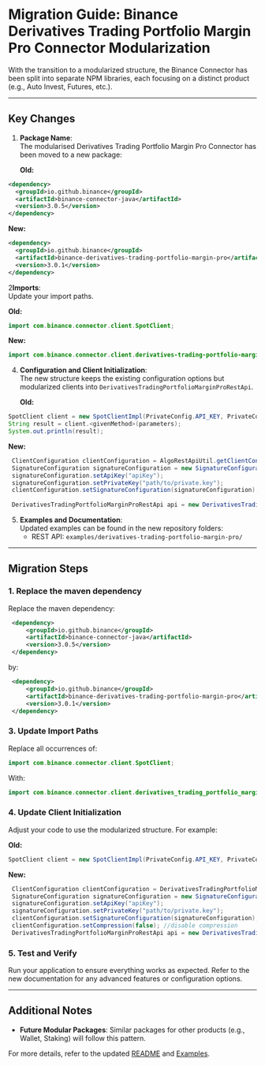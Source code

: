 # Migration Guide: Binance Derivatives Trading Portfolio Margin Pro Connector Modularization

With the transition to a modularized structure, the Binance Connector has been split into separate NPM libraries, each focusing on a distinct product (e.g., Auto Invest, Futures, etc.). 

---

## Key Changes

1. **Package Name**:  
   The modularised Derivatives Trading Portfolio Margin Pro Connector has been moved to a new package:

   **Old:**
```xml
<dependency>
  <groupId>io.github.binance</groupId>
  <artifactId>binance-connector-java</artifactId>
  <version>3.0.5</version>
</dependency>
```
   **New:**
```xml
<dependency>
  <groupId>io.github.binance</groupId>
  <artifactId>binance-derivatives-trading-portfolio-margin-pro</artifactId>
  <version>3.0.1</version>
</dependency>
```

2**Imports**:  
   Update your import paths.

   **Old:**

```java
import com.binance.connector.client.SpotClient;
```

   **New:**

```java
import com.binance.connector.client.derivatives-trading-portfolio-margin-pro.rest.api.DerivativesTradingPortfolioMarginProRestApi;
```

4. **Configuration and Client Initialization**:  
   The new structure keeps the existing configuration options but modularized clients into `DerivativesTradingPortfolioMarginProRestApi`.

   **Old:**

```java
SpotClient client = new SpotClientImpl(PrivateConfig.API_KEY, PrivateConfig.SECRET_KEY);
String result = client.<givenMethod>(parameters);
System.out.println(result);
```


   **New:**

```java
 ClientConfiguration clientConfiguration = AlgoRestApiUtil.getClientConfiguration();
 SignatureConfiguration signatureConfiguration = new SignatureConfiguration();
 signatureConfiguration.setApiKey("apiKey");
 signatureConfiguration.setPrivateKey("path/to/private.key");
 clientConfiguration.setSignatureConfiguration(signatureConfiguration);
 
 DerivativesTradingPortfolioMarginProRestApi api = new DerivativesTradingPortfolioMarginProRestApi(clientConfiguration);
```

5. **Examples and Documentation**:  
   Updated examples can be found in the new repository folders:
    - REST API: `examples/derivatives-trading-portfolio-margin-pro/`

---

## Migration Steps

### 1. Replace the maven dependency

Replace the maven dependency:

```xml
 <dependency>
     <groupId>io.github.binance</groupId>
     <artifactId>binance-connector-java</artifactId>
     <version>3.0.5</version>
 </dependency>
```

by:

```xml
 <dependency>
     <groupId>io.github.binance</groupId>
     <artifactId>binance-derivatives-trading-portfolio-margin-pro</artifactId>
     <version>3.0.1</version>
 </dependency>
```

### 3. Update Import Paths

Replace all occurrences of:

```java
import com.binance.connector.client.SpotClient;
```

With:

```java
import com.binance.connector.client.derivatives_trading_portfolio_margin_pro.rest.api.DerivativesTradingPortfolioMarginProRestApi;
```

### 4. Update Client Initialization

Adjust your code to use the modularized structure. For example:

**Old:**

```java
SpotClient client = new SpotClientImpl(PrivateConfig.API_KEY, PrivateConfig.SECRET_KEY);
```

**New:**

```java
 ClientConfiguration clientConfiguration = DerivativesTradingPortfolioMarginProRestApiUtil.getClientConfiguration();
 SignatureConfiguration signatureConfiguration = new SignatureConfiguration();
 signatureConfiguration.setApiKey("apiKey");
 signatureConfiguration.setPrivateKey("path/to/private.key");
 clientConfiguration.setSignatureConfiguration(signatureConfiguration);
 clientConfiguration.setCompression(false); //disable compression
 DerivativesTradingPortfolioMarginProRestApi api = new DerivativesTradingPortfolioMarginProRestApi(clientConfiguration);
```

### 5. Test and Verify

Run your application to ensure everything works as expected. Refer to the new documentation for any advanced features or configuration options.

---

## Additional Notes

- **Future Modular Packages**: Similar packages for other products (e.g., Wallet, Staking) will follow this pattern.

For more details, refer to the updated [README](../../README.md) and [Examples](../../../../examples/).